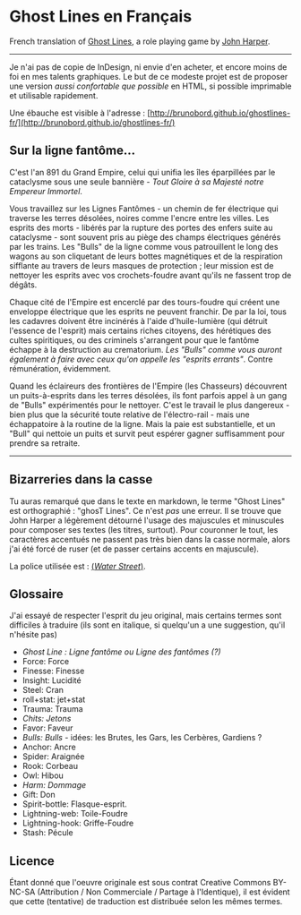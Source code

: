 # Ghost Lines en Français

French translation of [Ghost Lines](http://www.onesevendesign.com/ghostlines/),
a role playing game by [John Harper](http://www.onesevendesign.com/).

----

Je n'ai pas de copie de InDesign, ni envie d'en acheter, et encore moins de
foi en mes talents graphiques. Le but de ce modeste projet est de proposer 
une version *aussi confortable que possible* en HTML, si possible imprimable
et utilisable rapidement.

Une ébauche est visible à l'adresse : [http://brunobord.github.io/ghostlines-fr/](http://brunobord.github.io/ghostlines-fr/)

## Sur la ligne fantôme...

C'est l'an 891 du Grand Empire, celui qui unifia les îles éparpillées par le
cataclysme sous une seule bannière - *Tout Gloire à sa Majesté
notre Empereur Immortel*.

Vous travaillez sur les Lignes Fantômes - un chemin de fer électrique qui
traverse les terres désolées, noires comme l'encre entre les villes. Les esprits
des morts - libérés par la rupture des portes des enfers suite au cataclysme -
sont souvent pris au piège des champs électriques générés par les trains. Les
"Bulls" de la ligne comme vous patrouillent le long des wagons au son cliquetant
de leurs bottes magnétiques et de la respiration sifflante au travers de leurs
masques de protection ; leur mission est de nettoyer les esprits avec vos
crochets-foudre avant qu'ils ne fassent trop de dégâts.

Chaque cité de l'Empire est encerclé par des tours-foudre qui créent une
enveloppe électrique que les esprits ne peuvent franchir. De par la loi, tous
les cadavres doivent être incinérés à l'aide d'huile-lumière (qui détruit
l'essence de l'esprit) mais certains riches citoyens, des hérétiques des cultes
spiritiques, ou des criminels s'arrangent pour que le fantôme échappe à la
destruction au crematorium. *Les "Bulls" comme vous auront également à faire
avec ceux qu'on appelle les "esprits errants"*. Contre rémunération, évidemment.

Quand les éclaireurs des frontières de l'Empire (les Chasseurs) découvrent un
puits-à-esprits dans les terres désolées, ils font parfois appel à un gang de
"Bulls" expérimentés pour le nettoyer. C'est le travail le plus dangereux - bien
plus que la sécurité toute relative de l'électro-rail - mais une échappatoire à
la routine de la ligne. Mais la paie est substantielle, et un "Bull" qui nettoie
un puits et survit peut espérer gagner suffisamment pour prendre sa retraite.

----

## Bizarreries dans la casse

Tu auras remarqué que dans le texte en markdown, le terme "Ghost Lines" est
orthographié : "ghosT Lines". Ce n'est *pas* une erreur. Il se trouve que John
Harper a légèrement détourné l'usage des majuscules et minuscules pour composer
ses textes (les titres, surtout). Pour couronner le tout, les caractères
accentués ne passent pas très bien dans la casse normale, alors j'ai été forcé
de ruser (et de passer certains accents en majuscule).

La police utilisée est : [(*Water Street*)](http://www.dafont.com/water-street-detour.font).

## Glossaire

J'ai essayé de respecter l'esprit du jeu original, mais certains termes sont
difficiles à traduire (ils sont en italique, si quelqu'un a une suggestion,
qu'il n'hésite pas)

* *Ghost Line : Ligne fantôme ou Ligne des fantômes (?)*
* Force: Force
* Finesse: Finesse
* Insight: Lucidité
* Steel: Cran
* roll+stat: jet+stat
* Trauma: Trauma
* *Chits: Jetons*
* Favor: Faveur
* *Bulls: Bulls* - idées: les Brutes, les Gars, les Cerbères, Gardiens ?
* Anchor: Ancre
* Spider: Araignée
* Rook: Corbeau
* Owl: Hibou
* *Harm: Dommage*
* Gift: Don
* Spirit-bottle: Flasque-esprit.
* Lightning-web: Toile-Foudre
* Lightning-hook: Griffe-Foudre
* Stash: Pécule

## Licence

Étant donné que l'oeuvre originale est sous contrat Creative Commons BY-NC-SA
(Attribution / Non Commerciale / Partage à l'Identique), il est évident que 
cette (tentative) de traduction est distribuée selon les mêmes termes.
